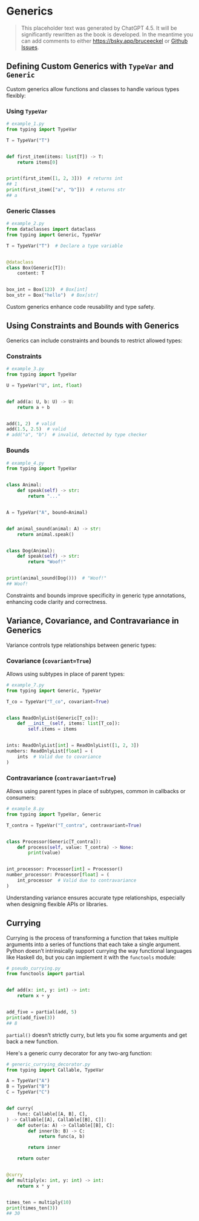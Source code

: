 # Generics

> This placeholder text was generated by ChatGPT 4.5. It will be significantly rewritten as the book is developed.
> In the meantime you can add comments to either <https://bsky.app/bruceeckel> or [Github Issues](https://github.com/ThinkingInTypes/ThinkingInTypes.github.io/issues).

## Defining Custom Generics with `TypeVar` and `Generic`

Custom generics allow functions and classes to handle various types flexibly:

### Using `TypeVar`

```python
# example_1.py
from typing import TypeVar

T = TypeVar("T")


def first_item(items: list[T]) -> T:
    return items[0]


print(first_item([1, 2, 3]))  # returns int
## 1
print(first_item(["a", "b"]))  # returns str
## a
```

### Generic Classes

```python
# example_2.py
from dataclasses import dataclass
from typing import Generic, TypeVar

T = TypeVar("T")  # Declare a type variable


@dataclass
class Box(Generic[T]):
    content: T


box_int = Box(123)  # Box[int]
box_str = Box("hello")  # Box[str]
```

Custom generics enhance code reusability and type safety.

## Using Constraints and Bounds with Generics

Generics can include constraints and bounds to restrict allowed types:

### Constraints

```python
# example_3.py
from typing import TypeVar

U = TypeVar("U", int, float)


def add(a: U, b: U) -> U:
    return a + b


add(1, 2)  # valid
add(1.5, 2.5)  # valid
# add("a", "b")  # invalid, detected by type checker
```

### Bounds

```python
# example_4.py
from typing import TypeVar


class Animal:
    def speak(self) -> str:
        return "..."


A = TypeVar("A", bound=Animal)


def animal_sound(animal: A) -> str:
    return animal.speak()


class Dog(Animal):
    def speak(self) -> str:
        return "Woof!"


print(animal_sound(Dog()))  # "Woof!"
## Woof!
```

Constraints and bounds improve specificity in generic type annotations, enhancing code clarity and correctness.

## Variance, Covariance, and Contravariance in Generics

Variance controls type relationships between generic types:

### Covariance (`covariant=True`)

Allows using subtypes in place of parent types:

```python
# example_7.py
from typing import Generic, TypeVar

T_co = TypeVar("T_co", covariant=True)


class ReadOnlyList(Generic[T_co]):
    def __init__(self, items: list[T_co]):
        self.items = items


ints: ReadOnlyList[int] = ReadOnlyList([1, 2, 3])
numbers: ReadOnlyList[float] = (
    ints  # Valid due to covariance
)
```

### Contravariance (`contravariant=True`)

Allows using parent types in place of subtypes, common in callbacks or consumers:

```python
# example_8.py
from typing import TypeVar, Generic

T_contra = TypeVar("T_contra", contravariant=True)


class Processor(Generic[T_contra]):
    def process(self, value: T_contra) -> None:
        print(value)


int_processor: Processor[int] = Processor()
number_processor: Processor[float] = (
    int_processor  # Valid due to contravariance
)
```

Understanding variance ensures accurate type relationships, especially when designing flexible APIs or libraries.

## Currying

Currying is the process of transforming a function that takes multiple arguments into a series of functions that each take a single argument.
Python doesn’t intrinsically support currying the way functional languages like Haskell do, but you can implement it with the `functools` module:

```python
# pseudo_currying.py
from functools import partial


def add(x: int, y: int) -> int:
    return x + y


add_five = partial(add, 5)
print(add_five(3))
## 8
```

`partial()` doesn’t strictly curry, but lets you fix some arguments and get back a new function.

Here's a generic curry decorator for any two-arg function:

```python
# generic_currying_decorator.py
from typing import Callable, TypeVar

A = TypeVar("A")
B = TypeVar("B")
C = TypeVar("C")


def curry(
    func: Callable[[A, B], C],
) -> Callable[[A], Callable[[B], C]]:
    def outer(a: A) -> Callable[[B], C]:
        def inner(b: B) -> C:
            return func(a, b)

        return inner

    return outer


@curry
def multiply(x: int, y: int) -> int:
    return x * y


times_ten = multiply(10)
print(times_ten(3))
## 30
```
